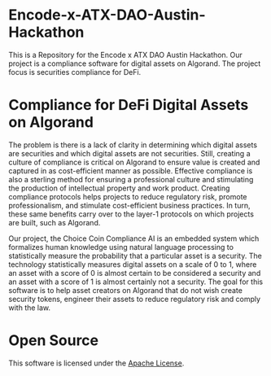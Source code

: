 # Encode-x-ATX-DAO-Austin-Hackathon
This is a Repository for the Encode x ATX DAO Austin Hackathon. Our project is a compliance software for digital assets on Algorand. The project focus is securities compliance for DeFi.

# Compliance for DeFi Digital Assets on Algorand

The problem is there is a lack of clarity in determining which digital assets are securities and which digital assets are not securities. Still, creating a culture of compliance is critical on Algorand to ensure value is created and captured in as cost-efficient manner as possible. Effective compliance is also a sterling method for ensuring a professional culture and stimulating the production of intellectual property and work product. Creating compliance protocols helps projects to reduce regulatory risk, promote professionalism, and stimulate cost-efficient business practices. In turn, these same benefits carry over to the layer-1 protocols on which projects are built, such as Algorand. 

Our project, the Choice Coin Compliance AI is an embedded system which formalizes human knowledge using natural language processing to statistically measure the probability that a particular asset is a security. The technology statistically measures digital assets on a scale of 0 to 1, where an asset with a score of 0 is almost certain to be considered a security and an asset with a score of 1 is almost certainly not a security. The goal for this software is to help asset creators on Algorand that do not wish create security tokens, engineer their assets to reduce regulatory risk and comply with the law. 

# Open Source

This software is licensed under the [Apache License](https://github.com/Bhaney44/Encode-x-ATX-DAO-Austin-Hackathon/blob/main/LICENSE).
